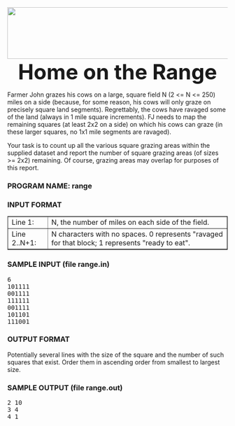 <html><head> <title>Problem 2: Home on the Range</title> </head>
<img src="http://train.usaco.org/usaco/cow1.jpg" width="742" height="118">
<center>
<b><font size="7">Home on the Range</font></b><br>
</center>

<p> Farmer John grazes his cows on a large, square field N (2 &lt;= N
&lt;= 250) miles on a side (because, for some reason, his cows will only
graze on precisely square land segments).  Regrettably, the cows have
ravaged some of the land (always in 1 mile square increments). FJ needs
to map the remaining squares (at least 2x2 on a side) on which his cows
can graze (in these larger squares, no 1x1 mile segments are ravaged).

</p><p> Your task is to count up all the various square grazing areas within
the supplied dataset and report the number of square grazing areas (of
sizes &gt;= 2x2) remaining. Of course, grazing areas may overlap for
purposes of this report.


</p><h3>PROGRAM NAME: range</h3>

<h3>INPUT FORMAT</h3>

<table border="1">
<tbody><tr> <td> Line 1: </td> <td> N, the number of miles on each side of
the field.</td> </tr>
<tr> <td> Line 2..N+1: </td> <td> N characters with no spaces.  0
	  represents "ravaged for that block; 1 represents "ready to
	  eat".  </td>
</tr>
</tbody></table>

<h3>SAMPLE INPUT (file range.in) </h3>

<pre>6
101111
001111
111111
001111
101101
111001
</pre>

<h3>OUTPUT FORMAT</h3>

<p>Potentially several lines with the size of the square and the
number of such squares that exist.  Order them in ascending order from
smallest to largest size.


</p><h3>SAMPLE OUTPUT (file range.out)</h3>

<pre>2 10
3 4
4 1  
</pre>

